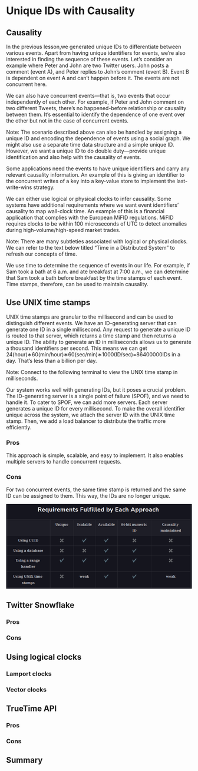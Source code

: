 <h1>Unique IDs with Causality</h1>

<h2>Causality</h2>
In the previous lesson,we generated unique IDs to differentiate between various events. 
Apart from having unique identifiers for events, we’re also interested in finding the sequence of these events. 
Let’s consider an example where Peter and John are two Twitter users. John posts a comment (event A), 
and Peter replies to John’s comment (event B). Event B is dependent on event A and can’t happen before it. 
The events are not concurrent here.

We can also have concurrent events—that is, two events that occur independently of each other. For example, 
if Peter and John comment on two different Tweets, there’s no happened-before relationship or causality between them. 
It’s essential to identify the dependence of one event over the other but not in the case of concurrent events.

Note: The scenario described above can also be handled by assigning a unique ID and encoding the dependence 
of events using a social graph. We might also use a separate time data structure and a simple unique ID. However, 
we want a unique ID to do double duty—provide unique identification and also help with the causality of events.

Some applications need the events to have unique identifiers and carry any relevant causality information. 
An example of this is giving an identifier to the concurrent writes of a key into a key-value store 
to implement the last-write-wins strategy.

We can either use logical or physical clocks to infer causality. Some systems have additional requirements 
where we want event identifiers’ causality to map wall-clock time. An example of this is a financial application 
that complies with the European MiFID regulations. MiFID requires clocks to be within 100 microseconds of UTC 
to detect anomalies during high-volume/high-speed market trades.

Note: There are many subtleties associated with logical or physical clocks. We can refer 
to the text below titled “Time in a Distributed System” to refresh our concepts of time.

We use time to determine the sequence of events in our life. For example, if Sam took a bath at 6 a.m. 
and ate breakfast at 7:00 a.m., we can determine that Sam took a bath before breakfast by the time stamps of each event. 
Time stamps, therefore, can be used to maintain causality.

<h2>Use UNIX time stamps</h2>
UNIX time stamps are granular to the millisecond and can be used to distinguish different events. 
We have an ID-generating server that can generate one ID in a single millisecond. 
Any request to generate a unique ID is routed to that server, which returns a time stamp and then returns a unique ID. 
The ability to generate an ID in milliseconds allows us to generate a thousand identifiers per second. 
This means we can get 24(hour)∗60(min/hour)∗60(sec/min)∗1000(ID/sec)=86400000IDs in a day. 
That’s less than a billion per day.

Note: Connect to the following terminal to view the UNIX time stamp in milliseconds.

Our system works well with generating IDs, but it poses a crucial problem. The ID-generating server is a single point 
of failure (SPOF), and we need to handle it. To cater to SPOF, we can add more servers. 
Each server generates a unique ID for every millisecond. To make the overall identifier unique across the system, 
we attach the server ID with the UNIX time stamp. Then, we add a load balancer to distribute the traffic more efficiently. 

<h3>Pros</h3>
This approach is simple, scalable, and easy to implement. It also enables multiple servers to handle concurrent requests.

<h3>Cons</h3>
For two concurrent events, the same time stamp is returned and the same ID can be assigned to them. 
This way, the IDs are no longer unique.

![img.png](attachment07.png)

<h2>Twitter Snowflake</h2>
<h3>Pros</h3>
<h3>Cons</h3>
<h2>Using logical clocks</h2>
<h3>Lamport clocks</h3>
<h3>Vector clocks</h3>
<h2>TrueTime API</h2>
<h3>Pros</h3>
<h3>Cons</h3>
<h2>Summary</h2>
